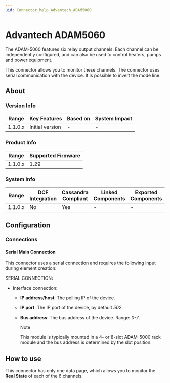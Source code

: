 ```yaml
---
uid: Connector_help_Advantech_ADAM5060
---
```


# Advantech ADAM5060

The ADAM-5060 features six relay output channels. Each channel can be independently configured, and can also be used to control heaters, pumps and power equipment.

This connector allows you to monitor these channels. The connector uses serial communication with the device. It is possible to invert the mode line.

## About

### Version Info

| **Range** | **Key Features** | **Based on** | **System Impact** |
|-----------|------------------|--------------|-------------------|
| 1.1.0.x   | Initial version  | \-           | \-                |

### Product Info

| Range     | Supported Firmware     |
|-----------|------------------------|
| 1.1.0.x   | 1.29                   |

### System Info

| Range     | DCF Integration     | Cassandra Compliant     | Linked Components     | Exported Components     |
|-----------|---------------------|-------------------------|-----------------------|-------------------------|
| 1.1.0.x   | No                  | Yes                     | \-                    | \-                      |

## Configuration

### Connections

#### Serial Main Connection

This connector uses a serial connection and requires the following input during element creation:

SERIAL CONNECTION:

- Interface connection:

  - **IP address/host**: The polling IP of the device.
  - **IP port**: The IP port of the device, by default *502*.
  - **Bus address**: The bus address of the device. Range: *0-7*.

    > [!NOTE]
    > This module is typically mounted in a 4- or 8-slot ADAM-5000 rack module and the bus address is determined by the slot position.

## How to use

This connector has only one data page, which allows you to monitor the **Real State** of each of the 6 channels.
